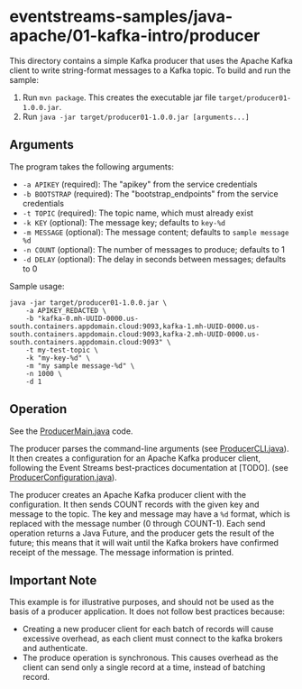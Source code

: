 # eventstreams-samples/java-apache/01-kafka-intro/producer

This directory contains a simple Kafka producer that uses the Apache Kafka client
to write string-format messages to a Kafka topic. To build and run the sample:

1. Run `mvn package`. This creates the executable jar file `target/producer01-1.0.0.jar`.
2. Run `java -jar target/producer01-1.0.0.jar [arguments...]`

## Arguments

The program takes the following arguments:

- `-a APIKEY` (required): The "apikey" from the service credentials
- `-b BOOTSTRAP` (required): The "bootstrap_endpoints" from the service credentials
- `-t TOPIC` (required): The topic name, which must already exist
- `-k KEY` (optional): The message key; defaults to `key-%d`
- `-m MESSAGE` (optional): The message content; defaults to `sample message %d`
- `-n COUNT` (optional): The number of messages to produce; defaults to 1
- `-d DELAY` (optional): The delay in seconds between messages; defaults to 0

Sample usage:

```
java -jar target/producer01-1.0.0.jar \
    -a APIKEY_REDACTED \
    -b "kafka-0.mh-UUID-0000.us-south.containers.appdomain.cloud:9093,kafka-1.mh-UUID-0000.us-south.containers.appdomain.cloud:9093,kafka-2.mh-UUID-0000.us-south.containers.appdomain.cloud:9093" \
    -t my-test-topic \
    -k "my-key-%d" \
    -m "my sample message-%d" \
    -n 1000 \
    -d 1
```

## Operation

See the [ProducerMain.java](./src/main/java/com/ibm/eventstreams/ProducerMain.java) code.

The producer parses the command-line arguments
(see [ProducerCLI.java](./src/main/java/com/ibm/eventstreams/ProducerCLI.java)).
It then creates a configuration for an Apache Kafka producer client,
following the Event Streams best-practices documentation at [TODO].
(see [ProducerConfiguration.java](./src/main/java/com/ibm/eventstreams/ProducerConfiguration.java)).

The producer creates an Apache Kafka producer client with the configuration.
It then sends COUNT records with the given key and message to the topic.
The key and message may have a `%d` format, which is replaced with the message number (0 through COUNT-1).
Each send operation returns a Java Future, and the producer gets the result of the future;
this means that it will wait until the Kafka brokers have confirmed receipt of the message.
The message information is printed.

## Important Note

This example is for illustrative purposes, and should not be used as the basis of a producer application.
It does not follow best practices because:
- Creating a new producer client for each batch of records will cause excessive overhead, as each client must connect to the kafka brokers and authenticate.
- The produce operation is synchronous. This causes overhead as the client can send only a single record at a time, instead of batching record.
